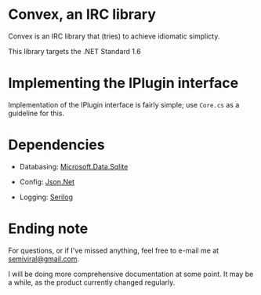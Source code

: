# Convex, an IRC library

 Convex is an IRC library that (tries) to achieve idiomatic simplicty.

 This library targets the .NET Standard 1.6

# Implementing the IPlugin interface

 Implementation of the IPlugin interface is fairly simple; use `Core.cs` as a guideline for this.

# Dependencies

 - Databasing: [Microsoft.Data.Sqlite](https://github.com/aspnet/Microsoft.Data.Sqlite)

 - Config: [Json.Net](http://www.newtonsoft.com/json)

 - Logging: [Serilog](https://serilog.net/)

# Ending note

 For questions, or if I've missed anything, feel free to e-mail me at semiviral@gmail.com.

 I will be doing more comprehensive documentation at some point. It may be a while, as the product currently changed regularly.
